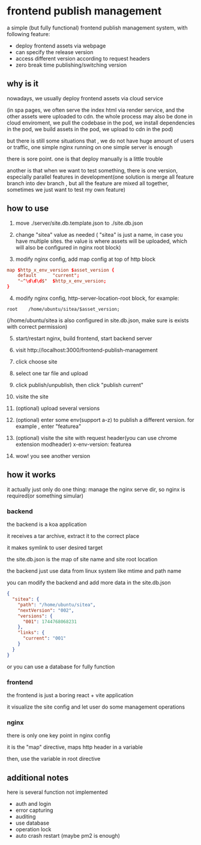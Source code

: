 # frontend publish management

a simple (but fully functional) frontend publish management system, with following feature:

- deploy frontend assets via webpage
- can specify the release version
- access different version according to request headers
- zero break time publishing/switching version

## why is it

nowadays, we usually deploy frontend assets via cloud service

(in spa pages, we often serve the index html via render service, and the other assets were uploaded to cdn. the whole process may also be done in cloud enviroment, we pull the codebase in the pod, we install dependencies in the pod, we build assets in the pod, we upload to cdn in the pod)

but there is still some situations that , we do not have huge amount of users or traffic, one simple nginx running on one simple server is enough

there is sore point. one is that deploy manually is a little trouble

another is that when we want to test something, there is one version, especially parallel features in development(one solution is merge all feature branch into dev branch , but all the feature are mixed all together, sometimes we just want to test my own feature)

## how to use

1. move ./server/site.db.template.json to ./site.db.json

2. change "sitea" value as needed ( "sitea" is just a name, in case you have multiple sites. the value is where assets will be uploaded, which will also be configured in nginx root block)

3. modify nginx config, add map config at top of http block

```conf
map $http_x_env_version $asset_version {
    default      "current";
    "~^\d\d\d$"  $http_x_env_version;
}
```

4. modify nginx config, http-server-location-root block, for example:

```
root    /home/ubuntu/sitea/$asset_version;
```

(/home/ubuntu/sitea is also configured in site.db.json, make sure is exists with correct permission)

5. start/restart nginx, build frontend, start backend server

6. visit http://localhost:3000/frontend-publish-management

7. click choose site

8. select one tar file and upload

9. click publish/unpublish, then click "publish current"

10. visite the site

11. (optional) upload several versions

12. (optional) enter some env(support a-z) to publish a different version. for example , enter "featurea"

13. (optional) visite the site with request header(you can use chrome extension modheader) x-env-version: featurea

14. wow! you see another version

## how it works

it actually just only do one thing: manage the nginx serve dir, so nginx is required(or something simular)

### backend

the backend is a koa application

it receives a tar archive, extract it to the correct place

it makes symlink to user desired target

the site.db.json is the map of site name and site root location

the backend just use data from linux system like mtime and path name

you can modify the backend and add more data in the site.db.json

```json
{
  "sitea": {
    "path": "/home/ubuntu/sitea",
    "nextVersion": "002",
    "versions": {
      "001": 1744768068231
    },
    "links": {
      "current": "001"
    }
  }
}
```

or you can use a database for fully function

### frontend

the frontend is just a boring react + vite application

it visualize the site config and let user do some management operations

### nginx

there is only one key point in nginx config

it is the "map" directive, maps http header in a variable

then, use the variable in root directive

## additional notes

here is several function not implemented

- auth and login
- error capturing
- auditing
- use database
- operation lock
- auto crash restart (maybe pm2 is enough)
